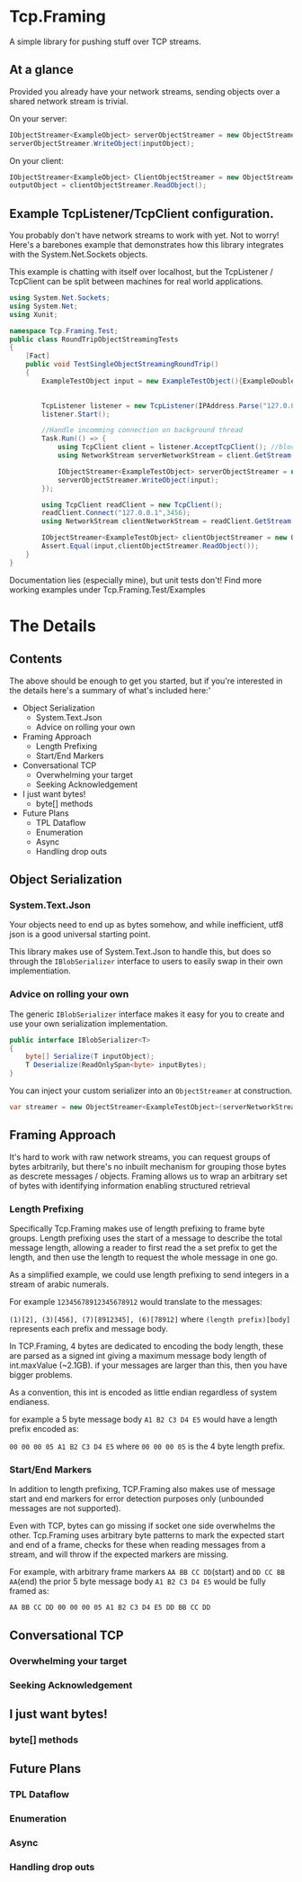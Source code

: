 # Tcp.Framing
A simple library for pushing stuff over TCP streams.

## At a glance

Provided you already have your network streams, sending objects over a shared network stream is trivial.

On your server:
```csharp
IObjectStreamer<ExampleObject> serverObjectStreamer = new ObjectStreamer<ExampleObject>(serverNetworkStream);
serverObjectStreamer.WriteObject(inputObject);
```

On your client:
```csharp
IObjectStreamer<ExampleObject> ClientObjectStreamer = new ObjectStreamer<ExampleObject>(clientNetworkStream);
outputObject = clientObjectStreamer.ReadObject();
```

## Example TcpListener/TcpClient configuration.

You probably don't have network streams to work with yet.
Not to worry! Here's a barebones example that demonstrates how this library integrates with the System.Net.Sockets objects.

This example is chatting with itself over localhost, but the TcpListener / TcpClient can be split between machines for real world applications.

```csharp
using System.Net.Sockets;
using System.Net;
using Xunit;

namespace Tcp.Framing.Test;
public class RoundTripObjectStreamingTests
{
    [Fact]
    public void TestSingleObjectStreamingRoundTrip()
    {
        ExampleTestObject input = new ExampleTestObject(){ExampleDouble = 1.609344, ExampleInt = 42, ExampleString = "Nice"};

        
        TcpListener listener = new TcpListener(IPAddress.Parse("127.0.0.1"),3456);
        listener.Start();

        //Handle incomming connection on background thread
        Task.Run(() => {
            using TcpClient client = listener.AcceptTcpClient(); //blocks waiting for client connection
            using NetworkStream serverNetworkStream = client.GetStream();

            IObjectStreamer<ExampleTestObject> serverObjectStreamer = new ObjectStreamer<ExampleTestObject>(serverNetworkStream);
            serverObjectStreamer.WriteObject(input);
        });

        using TcpClient readClient = new TcpClient();
        readClient.Connect("127.0.0.1",3456);
        using NetworkStream clientNetworkStream = readClient.GetStream();

        IObjectStreamer<ExampleTestObject> clientObjectStreamer = new ObjectStreamer<ExampleTestObject>(clientNetworkStream);
        Assert.Equal(input,clientObjectStreamer.ReadObject());
    }
}
```

Documentation lies (especially mine), but unit tests don't! Find more working examples under Tcp.Framing.Test/Examples

# The Details

## Contents
The above should be enough to get you started, but if you're interested in the details here's a summary of what's included here:'

- Object Serialization
    - System.Text.Json
    - Advice on rolling your own
- Framing Approach
    - Length Prefixing
    - Start/End Markers
- Conversational TCP
    - Overwhelming your target
    - Seeking Acknowledgement
- I just want bytes!
    - byte[] methods
- Future Plans
    - TPL Dataflow
    - Enumeration
    - Async
    - Handling drop outs

## Object Serialization

### System.Text.Json

Your objects need to end up as bytes somehow, and while inefficient, utf8 json is a good universal starting point.

This library makes use of System.Text.Json to handle this, but does so through the ```IBlobSerializer``` interface to users to easily swap in their own implementiation.

### Advice on rolling your own

The generic ```IBlobSerializer``` interface makes it easy for you to create and use your own serialization implementation.
```csharp
public interface IBlobSerializer<T>
{
    byte[] Serialize(T inputObject);
    T Deserialize(ReadOnlySpan<byte> inputBytes);
}
```

You can inject your custom serializer into an ```ObjectStreamer``` at construction.

```csharp
var streamer = new ObjectStreamer<ExampleTestObject>(serverNetworkStream, new YourCustomSerializer());
```

## Framing Approach
It's hard to work with raw network streams, you can request groups of bytes arbitrarily, but there's no inbuilt mechanism for grouping those bytes as descrete messages / objects.
Framing allows us to wrap an arbitrary set of bytes with identifying information enabling structured retrieval

### Length Prefixing
Specifically Tcp.Framing makes use of length prefixing to frame byte groups. Length prefixing uses the start of a message to describe the total message length, allowing a reader to first read the a set prefix to get the length, and then use the length to request the whole message in one go.

As a simplified example, we could use length prefixing to send integers in a stream of arabic numerals.

For example ```12345678912345678912``` would translate to the messages:

```(1)[2], (3)[456], (7)[8912345], (6)[78912]``` where ```(length prefix)[body]``` represents each prefix and message body.

In TCP.Framing, 4 bytes are dedicated to encoding the body length, these are parsed as a signed int giving a maximum message body length of int.maxValue (~2.1GB). if your messages are larger than this, then you have bigger problems. 

As a convention, this int is encoded as little endian regardless of system endianess.

for example a 5 byte message body ```A1 B2 C3 D4 E5``` would have a length prefix encoded as:

```00 00 00 05 A1 B2 C3 D4 E5``` where ```00 00 00 05``` is the 4 byte length prefix.

### Start/End Markers

In addition to length prefixing, TCP.Framing also makes use of message start and end markers for error detection purposes only (unbounded messages are not supported).

Even with TCP, bytes can go missing if socket one side overwhelms the other. Tcp.Framing uses arbitrary byte patterns to mark the expected start and end of a frame, checks for these when reading messages from a stream, and will throw if the expected markers are missing.

For example, with arbitrary frame markers ```AA BB CC DD```(start) and ```DD CC BB AA```(end) the prior 5 byte message body ```A1 B2 C3 D4 E5``` would be fully framed as:

```AA BB CC DD 00 00 00 05 A1 B2 C3 D4 E5 DD BB CC DD```

## Conversational TCP

### Overwhelming your target

### Seeking Acknowledgement

## I just want bytes!
### byte[] methods
## Future Plans
### TPL Dataflow
### Enumeration
### Async
### Handling drop outs



